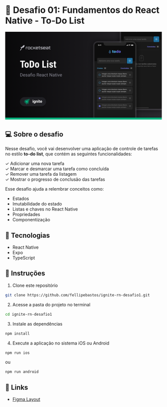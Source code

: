 # 📱 Desafio 01: Fundamentos do React Native - To-Do List

![alt text](assets/cover.png)

## 💻 Sobre o desafio

Nesse desafio, você vai desenvolver uma aplicação de controle de tarefas no estilo **to-do list**, que contém as seguintes funcionalidades:

✓ Adicionar uma nova tarefa <br/>
✓ Marcar e desmarcar uma tarefa como concluída <br/>
✓ Remover uma tarefa da listagem <br/>
✓ Mostrar o progresso de conclusão das tarefas <br/>

Esse desafio ajuda a relembrar conceitos como:

- Estados
- Imutabilidade do estado
- Listas e chaves no React Native
- Propriedades
- Componentização

## 🚀 Tecnologias

- React Native
- Expo
- TypeScript

## 📝 Instruções

1. Clone este repositório
```bash 
git clone https://github.com/fellipebastos/ignite-rn-desafio1.git
```

2. Acesse a pasta do projeto no terminal
```bash
cd ignite-rn-desafio1
```

3. Instale as dependências
```bash
npm install
```

4. Execute a aplicação no sistema iOS ou Android
```bash
npm run ios
```
ou
```bash
npm run android
```

## 🔗 Links

- [Figma Layout](https://www.figma.com/design/1NfQMOgUpMn99PrsQsxdau/ToDo-List-%E2%80%A2-Desafio-React-Native-(Copy)?m=auto&t=etci52eGMS4CdmPk-6)